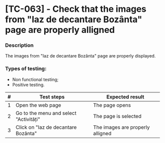 # **[TC-063] - Check that the images from "Iaz de decantare Bozânta" page are properly alligned**

### **Description**

The images from "Iaz de decantare Bozânta" page are properly displayed.

### **Types of testing:**

- Non functional testing;
- Positive testing.

| #   | **Test steps**                         | **Expected result**              |
| --- | -------------------------------------- | -------------------------------- |
| 1   | Open the web page                      | The page opens                   |
| 2   | Go to the menu and select "Activități" | The page is selected             |
| 3   | Click on "Iaz de decantare Bozânta"    | The images are properly alligned |
